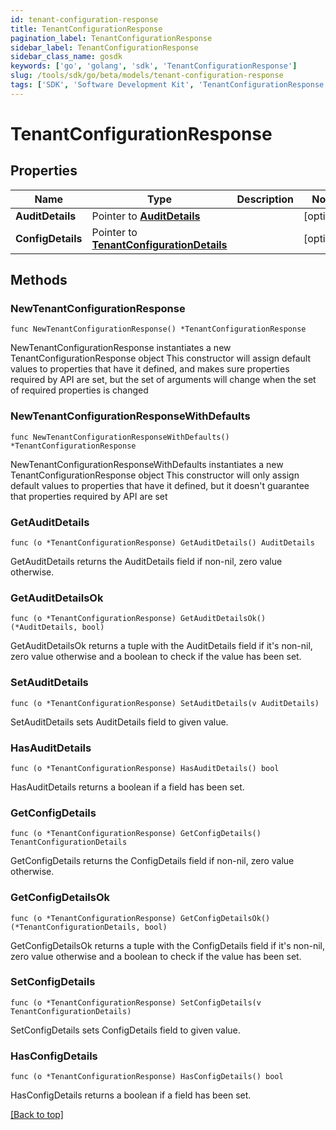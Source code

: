 ```yaml
---
id: tenant-configuration-response
title: TenantConfigurationResponse
pagination_label: TenantConfigurationResponse
sidebar_label: TenantConfigurationResponse
sidebar_class_name: gosdk
keywords: ['go', 'golang', 'sdk', 'TenantConfigurationResponse'] 
slug: /tools/sdk/go/beta/models/tenant-configuration-response
tags: ['SDK', 'Software Development Kit', 'TenantConfigurationResponse']
---
```


# TenantConfigurationResponse

## Properties

Name | Type | Description | Notes
------------ | ------------- | ------------- | -------------
**AuditDetails** | Pointer to [**AuditDetails**](AuditDetails) |  | [optional] 
**ConfigDetails** | Pointer to [**TenantConfigurationDetails**](TenantConfigurationDetails) |  | [optional] 

## Methods

### NewTenantConfigurationResponse

`func NewTenantConfigurationResponse() *TenantConfigurationResponse`

NewTenantConfigurationResponse instantiates a new TenantConfigurationResponse object
This constructor will assign default values to properties that have it defined,
and makes sure properties required by API are set, but the set of arguments
will change when the set of required properties is changed

### NewTenantConfigurationResponseWithDefaults

`func NewTenantConfigurationResponseWithDefaults() *TenantConfigurationResponse`

NewTenantConfigurationResponseWithDefaults instantiates a new TenantConfigurationResponse object
This constructor will only assign default values to properties that have it defined,
but it doesn't guarantee that properties required by API are set

### GetAuditDetails

`func (o *TenantConfigurationResponse) GetAuditDetails() AuditDetails`

GetAuditDetails returns the AuditDetails field if non-nil, zero value otherwise.

### GetAuditDetailsOk

`func (o *TenantConfigurationResponse) GetAuditDetailsOk() (*AuditDetails, bool)`

GetAuditDetailsOk returns a tuple with the AuditDetails field if it's non-nil, zero value otherwise
and a boolean to check if the value has been set.

### SetAuditDetails

`func (o *TenantConfigurationResponse) SetAuditDetails(v AuditDetails)`

SetAuditDetails sets AuditDetails field to given value.

### HasAuditDetails

`func (o *TenantConfigurationResponse) HasAuditDetails() bool`

HasAuditDetails returns a boolean if a field has been set.

### GetConfigDetails

`func (o *TenantConfigurationResponse) GetConfigDetails() TenantConfigurationDetails`

GetConfigDetails returns the ConfigDetails field if non-nil, zero value otherwise.

### GetConfigDetailsOk

`func (o *TenantConfigurationResponse) GetConfigDetailsOk() (*TenantConfigurationDetails, bool)`

GetConfigDetailsOk returns a tuple with the ConfigDetails field if it's non-nil, zero value otherwise
and a boolean to check if the value has been set.

### SetConfigDetails

`func (o *TenantConfigurationResponse) SetConfigDetails(v TenantConfigurationDetails)`

SetConfigDetails sets ConfigDetails field to given value.

### HasConfigDetails

`func (o *TenantConfigurationResponse) HasConfigDetails() bool`

HasConfigDetails returns a boolean if a field has been set.


[[Back to top]](#) 


